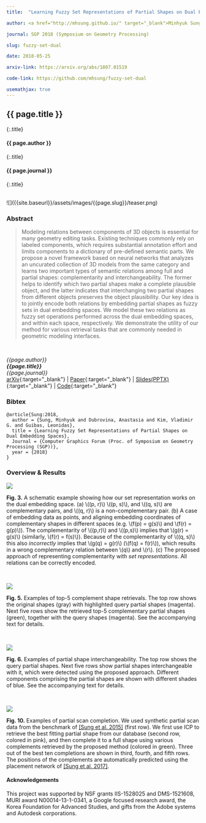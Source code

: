 ```yaml
---
title:  "Learning Fuzzy Set Representations of Partial Shapes on Dual Embedding Spaces"

author: <a href="http://mhsung.github.io/" target="_blank">Minhyuk Sung</a>, <a href="http://web.stanford.edu/~adkarni/" target="_blank">Anastasia Dubrovina</a>, <a href="http://www.vovakim.com/" target="_blank">Vladimir G. Kim</a>, and <a href="https://geometry.stanford.edu/member/guibas/" target="_blank:">Leonidas Guibas</a>

journal: SGP 2018 (Symposium on Geometry Processing)

slug: fuzzy-set-dual

date: 2018-05-25

arxiv-link: https://arxiv.org/abs/1807.01519

code-link: https://github.com/mhsung/fuzzy-set-dual

usemathjax: true
---
```



## {{ page.title }}
{:.title}
#### {{ page.author }}
{:.title}
#### {{ page.journal }}
{:.title}

<br />
![]({{site.baseurl}}/assets/images/{{page.slug}}/teaser.png)

### Abstract
>Modeling relations between components of 3D objects is essential for many geometry editing tasks. Existing techniques commonly rely on labeled components, which requires substantial annotation effort and limits components to a dictionary of pre-defined semantic parts. We propose a novel framework based on neural networks that analyzes an uncurated collection of 3D models from the same category and learns two important types of semantic relations among full and partial shapes: complementarity and interchangeability.  The former helps to identify which two partial shapes make a complete plausible object, and the latter indicates that interchanging two partial shapes from different objects preserves the object plausibility. Our key idea is to jointly encode both relations by embedding partial shapes as fuzzy sets in dual embedding spaces. We model these two relations as fuzzy set operations performed across the dual embedding spaces, and within each space, respectively. We demonstrate the utility of our method for various retrieval tasks that are commonly needed in geometric modeling interfaces.
<br />

*{{page.author}}<br>
**{{page.title}}**<br>
{{page.journal}}*<br>
[arXiv]({{page.arxiv-link}}){:target="_blank"}  | 
[Paper]({{site.baseurl}}/assets/files/{{page.slug}}.pdf){:target="_blank"}  | 
[Slides(PPTX)]({{site.baseurl}}/assets/files/{{page.slug}}-slides.pptx){:target="_blank"}  | 
[Code]({{page.code-link}}){:target="_blank"}

### Bibtex
```
@article{Sung:2018,
  author = {Sung, Minhyuk and Dubrovina, Anastasia and Kim, Vladimir G. and Guibas, Leonidas},
  title = {Learning Fuzzy Set Representations of Partial Shapes on Dual Embedding Spaces},
  Journal = {Computer Graphics Forum (Proc. of Symposium on Geometry Processing (SGP))}, 
  year = {2018}
}
```

### Overview & Results

![]({{site.baseurl}}/assets/images/{{page.slug}}/figure_3.png)
<p class="caption">
<b>Fig. 3.</b> A schematic example showing how our set representation works on the dual embedding space. (a) \((p, r)\) \((p, s)\), and \((q, s)\) are complementary pairs, and \((q, r)\) is a non-complementary pair. (b) A case of embedding data as points, and aligning embedding coordinates of complementary shapes in different spaces (e.g. \(f(p) = g(s)\) and \(f(r) = g(p)\)). The complementarity of \((p,r)\) and \((p,s)\) implies that \(g(r) = g(s)\) (similarly, \(f(r) = f(s)\)). Because of the complementarity of \((q, s)\) this also <i>incorrectly</i> implies that \(g(q) = g(r)\) (\(f(q) = f(r)\)), which results in a wrong complementary relation between \(q\) and \(r\). (c) The proposed approach of representing complementarity with <i>set representations</i>. All relations can be correctly encoded.
</p><br>

![]({{site.baseurl}}/assets/images/{{page.slug}}/figure_5.png)
<p class="caption">
<b>Fig. 5.</b> Examples of top-5 complement shape retrievals. The top row shows the original shapes (gray) with highlighted query partial shapes  (magenta). Next five rows show the retrieved top-5 complementary partial shapes (green), together with the query shapes (magenta). See the accompanying text for details.
</p><br>

![]({{site.baseurl}}/assets/images/{{page.slug}}/figure_6.png)
<p class="caption">
<b>Fig. 6.</b> Examples of partial shape interchangeability. The top row shows the query partial shapes. Next five rows show partial shapes interchangeable with it, which were detected using the proposed approach. Different components comprising the partial shapes are shown with different shades of blue. See the accompanying text for details.
</p><br>

![]({{site.baseurl}}/assets/images/{{page.slug}}/figure_10.png)
<p class="caption">
<b>Fig. 10.</b> Examples of partial scan completion. We used synthetic partial scan data from the benchmark of <a href="{{site.baseurl}}/structure-completion.html" target="_blank">[Sung et al. 2015]</a> (first row). We first use ICP to retrieve the best fitting partial shape from our database (second row, colored in pink), and then complete it to a full shape using various complements retrieved by the proposed method (colored in green). Three out of the best ten completions are shown in third, fourth, and fifth rows. The positions of the complements are automatically predicted using the placement network of <a href="{{site.baseurl}}/complement-me.html" target="_blank">[Sung et al. 2017]</a>.
</p>

#### Acknowledgements
This project was supported by NSF grants IIS-1528025 and DMS-1521608, MURI award N00014-13-1-0341, a Google focused research award, the Korea Foundation for Advanced Studies, and gifts from the Adobe systems and Autodesk corporations.

<br />
